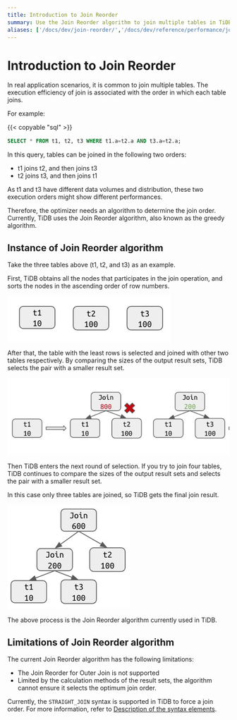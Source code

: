 ```yaml
---
title: Introduction to Join Reorder
summary: Use the Join Reorder algorithm to join multiple tables in TiDB.
aliases: ['/docs/dev/join-reorder/','/docs/dev/reference/performance/join-reorder/']
---
```


# Introduction to Join Reorder

In real application scenarios, it is common to join multiple tables. The execution efficiency of join is associated with the order in which each table joins.

For example:

{{< copyable "sql" >}}

```sql
SELECT * FROM t1, t2, t3 WHERE t1.a=t2.a AND t3.a=t2.a;
```

In this query, tables can be joined in the following two orders:

- t1 joins t2, and then joins t3
- t2 joins t3, and then joins t1

As t1 and t3 have different data volumes and distribution, these two execution orders might show different performances.

Therefore, the optimizer needs an algorithm to determine the join order. Currently, TiDB uses the Join Reorder algorithm, also known as the greedy algorithm.

## Instance of Join Reorder algorithm

Take the three tables above (t1, t2, and t3) as an example.

First, TiDB obtains all the nodes that participates in the join operation, and sorts the nodes in the ascending order of row numbers.

![join-reorder-1](/media/join-reorder-1.png)

After that, the table with the least rows is selected and joined with other two tables respectively. By comparing the sizes of the output result sets, TiDB selects the pair with a smaller result set.

![join-reorder-2](/media/join-reorder-2.png)

Then TiDB enters the next round of selection. If you try to join four tables, TiDB continues to compare the sizes of the output result sets and selects the pair with a smaller result set.

In this case only three tables are joined, so TiDB gets the final join result.

![join-reorder-3](/media/join-reorder-3.png)

The above process is the Join Reorder algorithm currently used in TiDB.

## Limitations of Join Reorder algorithm

The current Join Reorder algorithm has the following limitations:

- The Join Reorder for Outer Join is not supported
- Limited by the calculation methods of the result sets, the algorithm cannot ensure it selects the optimum join order.

Currently, the `STRAIGHT_JOIN` syntax is supported in TiDB to force a join order. For more information, refer to [Description of the syntax elements](/common/sql-statements/sql-statement-select.md#description-of-the-syntax-elements).
